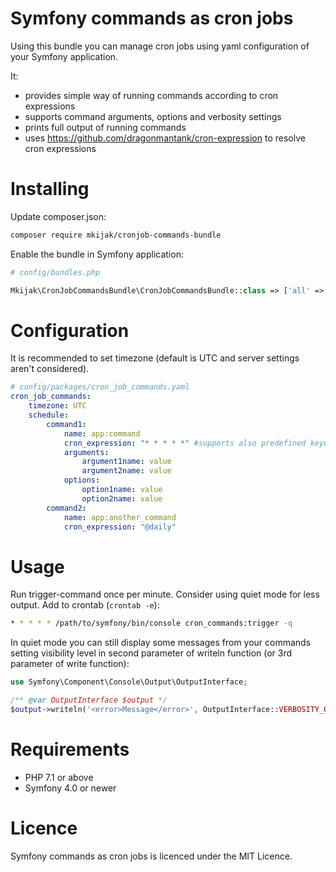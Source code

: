 Symfony commands as cron jobs
==========================

Using this bundle you can manage cron jobs using yaml configuration of your Symfony application.

It: 
* provides simple way of running commands according to cron expressions
* supports command arguments, options and verbosity settings
* prints full output of running commands
* uses https://github.com/dragonmantank/cron-expression to resolve cron expressions

Installing
==========================
Update composer.json:
```bash
composer require mkijak/cronjob-commands-bundle
```
Enable the bundle in Symfony application:
```php
# config/bundles.php 

Mkijak\CronJobCommandsBundle\CronJobCommandsBundle::class => ['all' => true],
```

Configuration
==========================
It is recommended to set timezone (default is UTC and server settings aren't considered).

``` yaml
# config/packages/cron_job_commands.yaml
cron_job_commands:
    timezone: UTC
    schedule:
        command1:
            name: app:command
            cron_expression: "* * * * *" #supports also predefined keywords e. g. "@daily", see https://github.com/dragonmantank/cron-expression
            arguments:
                argument1name: value
                argument2name: value
            options:
                option1name: value
                option2name: value
        command2:
            name: app:another_command
            cron_expression: "@daily"
```

Usage
==========================
Run trigger-command once per minute. Consider using quiet mode for less output. Add to crontab (`crontab -e`):

```bash
* * * * * /path/to/symfony/bin/console cron_commands:trigger -q
```

In quiet mode you can still display some messages from your commands setting visibility level in second parameter of writeln function (or 3rd parameter of write function):

``` php
use Symfony\Component\Console\Output\OutputInterface;

/** @var OutputInterface $output */
$output->writeln('<error>Message</error>', OutputInterface::VERBOSITY_QUIET)
```

Requirements
==========================

* PHP 7.1 or above
* Symfony 4.0 or newer

Licence
==========================
Symfony commands as cron jobs is licenced under the MIT Licence.
